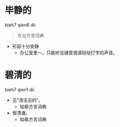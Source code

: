 



# 毕静的
bieh7 qien6 dii
> 东台方言词典
- 形容十分安静
  - 办公室里～，只能听见键盘滴滴哒哒打字的声音。

# 碧清的
bieh7 qien1 dii
+ 见“清沰沰的”。
  * 如皋方言词典
+ 很清澈。
  * 如皋方言词典
